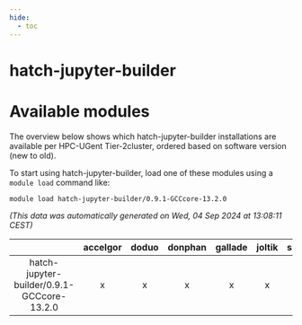```yaml
---
hide:
  - toc
---
```


hatch-jupyter-builder
=====================

# Available modules


The overview below shows which hatch-jupyter-builder installations are available per HPC-UGent Tier-2cluster, ordered based on software version (new to old).

To start using hatch-jupyter-builder, load one of these modules using a `module load` command like:

```shell
module load hatch-jupyter-builder/0.9.1-GCCcore-13.2.0
```

*(This data was automatically generated on Wed, 04 Sep 2024 at 13:08:11 CEST)*  

| |accelgor|doduo|donphan|gallade|joltik|shinx|skitty|
| :---: | :---: | :---: | :---: | :---: | :---: | :---: | :---: |
|hatch-jupyter-builder/0.9.1-GCCcore-13.2.0|x|x|x|x|x|x|x|
